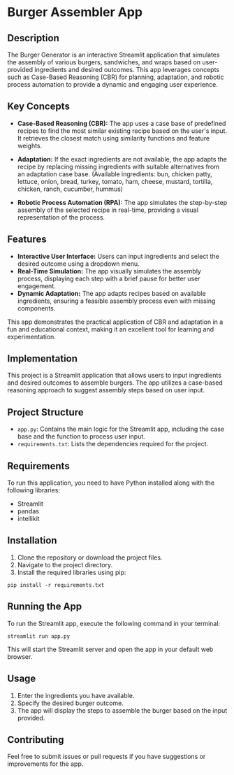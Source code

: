 
# Burger Assembler App

## Description

The Burger Generator is an interactive Streamlit application that simulates the assembly of various burgers, sandwiches, and wraps based on user-provided ingredients and desired outcomes. This app leverages concepts such as Case-Based Reasoning (CBR) for planning, adaptation, and robotic process automation to provide a dynamic and engaging user experience.

## Key Concepts

- **Case-Based Reasoning (CBR):** The app uses a case base of predefined recipes to find the most similar existing recipe based on the user's input. It retrieves the closest match using similarity functions and feature weights.
  
- **Adaptation:** If the exact ingredients are not available, the app adapts the recipe by replacing missing ingredients with suitable alternatives from an adaptation case base. (Available ingredients: bun, chicken patty, lettuce, onion, bread, turkey, tomato, ham, cheese, mustard, tortilla, chicken, ranch, cucumber, hummus)

- **Robotic Process Automation (RPA):** The app simulates the step-by-step assembly of the selected recipe in real-time, providing a visual representation of the process.

## Features

- **Interactive User Interface:** Users can input ingredients and select the desired outcome using a dropdown menu.
- **Real-Time Simulation:** The app visually simulates the assembly process, displaying each step with a brief pause for better user engagement.
- **Dynamic Adaptation:** The app adapts recipes based on available ingredients, ensuring a feasible assembly process even with missing components.

This app demonstrates the practical application of CBR and adaptation in a fun and educational context, making it an excellent tool for learning and experimentation.

## Implementation
This project is a Streamlit application that allows users to input ingredients and desired outcomes to assemble burgers. The app utilizes a case-based reasoning approach to suggest assembly steps based on user input.

## Project Structure

- `app.py`: Contains the main logic for the Streamlit app, including the case base and the function to process user input.
- `requirements.txt`: Lists the dependencies required for the project.

## Requirements

To run this application, you need to have Python installed along with the following libraries:

- Streamlit
- pandas
- intellikit

## Installation

1. Clone the repository or download the project files.
2. Navigate to the project directory.
3. Install the required libraries using pip:

```
pip install -r requirements.txt
```

## Running the App

To run the Streamlit app, execute the following command in your terminal:

```
streamlit run app.py
```

This will start the Streamlit server and open the app in your default web browser.

## Usage

1. Enter the ingredients you have available.
2. Specify the desired burger outcome.
3. The app will display the steps to assemble the burger based on the input provided.

## Contributing

Feel free to submit issues or pull requests if you have suggestions or improvements for the app.